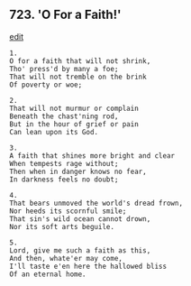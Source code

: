 
## 723.  'O For a Faith!'
[edit](https://docs.google.com/document/d/19uuuoBN6QtR5N49X_tNlbRzt43fkUxwK/edit?mode=html)



    1.
    O for a faith that will not shrink,
    Tho' press'd by many a foe;
    That will not tremble on the brink
    Of poverty or woe;

    2.
    That will not murmur or complain
    Beneath the chast'ning rod,
    But in the hour of grief or pain
    Can lean upon its God.

    3.
    A faith that shines more bright and clear
    When tempests rage without;
    Then when in danger knows no fear,
    In darkness feels no doubt;

    4.
    That bears unmoved the world's dread frown,
    Nor heeds its scornful smile;
    That sin's wild ocean cannot drown,
    Nor its soft arts beguile.

    5.
    Lord, give me such a faith as this,
    And then, whate'er may come,
    I'll taste e'en here the hallowed bliss
    Of an eternal home.
